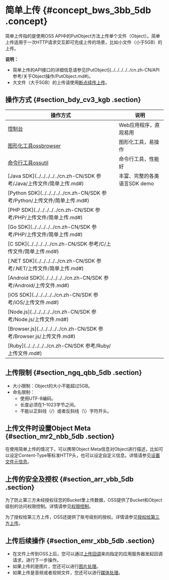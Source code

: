 # 简单上传 {#concept_bws_3bb_5db .concept}

简单上传指的是使用OSS API中的PutObject方法上传单个文件（Object）。简单上传适用于一次HTTP请求交互即可完成上传的场景，比如小文件（小于5GB）的上传。

**说明：** 

-   简单上传的API接口的详细信息请参见[PutObject](../../../../../cn.zh-CN/API 参考/关于Object操作/PutObject.md#)。
-   大文件（大于5GB）的上传请使用[断点续传上传](cn.zh-CN/开发指南/上传文件（Object）/分片上传和断点续传.md#)。

## 操作方式 {#section_bdy_cv3_kgb .section}

|操作方式|说明|
|----|--|
|[控制台](../../../../../cn.zh-CN/控制台用户指南/管理文件/上传文件.md#)|Web应用程序，直观易用|
|[图形化工具ossbrowser](../../../../../cn.zh-CN/常用工具/图形化管理工具ossbrowser/快速开始.md#)|图形化工具，易操作|
|[命令行工具ossutil](../../../../../cn.zh-CN/常用工具/命令行工具ossutil/有关Object的命令.md#)|命令行工具，性能好|
|[Java SDK](../../../../../cn.zh-CN/SDK 参考/Java/上传文件/简单上传.md#)|丰富、完整的各类语言SDK demo|
|[Python SDK](../../../../../cn.zh-CN/SDK 参考/Python/上传文件/简单上传.md#)|
|[PHP SDK](../../../../../cn.zh-CN/SDK 参考/PHP/上传文件/简单上传.md#)|
|[Go SDK](../../../../../cn.zh-CN/SDK 参考/PHP/上传文件/简单上传.md#)|
|[C SDK](../../../../../cn.zh-CN/SDK 参考/C/上传文件/简单上传.md#)|
|[.NET SDK](../../../../../cn.zh-CN/SDK 参考/.NET/上传文件/简单上传.md#)|
|[Android SDK](../../../../../cn.zh-CN/SDK 参考/Android/上传文件.md#)|
|[iOS SDK](../../../../../cn.zh-CN/SDK 参考/iOS/上传文件.md#)|
|[Node.js](../../../../../cn.zh-CN/SDK 参考/Node.js/上传文件.md#)|
|[Browser.js](../../../../../cn.zh-CN/SDK 参考/Browser.js/上传文件.md#)|
|[Ruby](../../../../../cn.zh-CN/SDK 参考/Ruby/上传文件.md#)|

## 上传限制 {#section_ngq_qbb_5db .section}

-   大小限制：Object的大小不能超过5GB。
-   命名限制：
    -   使用UTF-8编码。
    -   长度必须在1–1023字节之间。
    -   不能以正斜线（/）或者反斜线（\\）字符开头。

## 上传文件时设置Object Meta {#section_mr2_nbb_5db .section}

在使用简单上传的情况下，可以携带Object Meta信息对Object进行描述，比如可以设定Content-Type等标准HTTP头，也可以设定自定义信息。详情请参见[设置文件元信息](cn.zh-CN/开发指南/管理文件/设置文件元信息.md#)。

## 上传的安全及授权 {#section_arr_vbb_5db .section}

为了防止第三方未经授权往您的Bucket里上传数据，OSS提供了Bucket和Object级别的访问权限控制。详情请参见[权限控制](cn.zh-CN/开发指南/权限控制/权限控制概述.md#)。

为了授权给第三方上传，OSS还提供了账号级别的授权。详情请参见[授权给第三方上传](cn.zh-CN/开发指南/上传文件（Object）/授权给第三方上传.md#)。

## 上传后续操作 {#section_emr_xbb_5db .section}

-   在文件上传到OSS上后，您可以通过[上传回调](cn.zh-CN/开发指南/上传文件（Object）/上传回调.md#)来向指定的应用服务器发起回调请求，进行下一步操作。
-   如果上传的是图片，您还可以进行[图片处理](../../../../../cn.zh-CN/数据处理/图片处理指南/快速使用OSS图片服务.md#)。
-   如果上传是音频或者视频文件，您还可以进行[媒体处理](cn.zh-CN/开发指南/云端数据处理.md#)。

